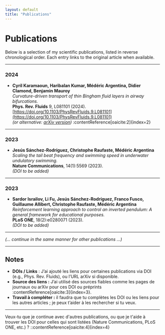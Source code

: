 ```yaml
---
layout: default
title: "Publications"
---
```


# Publications

Below is a selection of my scientific publications, listed in reverse chronological order. Each entry links to the original article when available.

---

### 2024

- **Cyril Karamaoun, Haribalan Kumar, Médéric Argentina, Didier Clamond, Benjamin Mauroy**  
  *Curvature-driven transport of thin Bingham fluid layers in airway bifurcations.*  
  **Phys. Rev. Fluids** 9, L081101 (2024).  
  [https://doi.org/10.1103/PhysRevFluids.9.L081101](https://doi.org/10.1103/PhysRevFluids.9.L081101)  
  *(or alternative: [arXiv version](https://arxiv.org/abs/2112.11084))* :contentReference[oaicite:2]{index=2}

---

### 2023

- **Jesús Sánchez-Rodríguez, Christophe Raufaste, Médéric Argentina**  
  *Scaling the tail beat frequency and swimming speed in underwater undulatory swimming.*  
  **Nature Communications**, 14(1):5569 (2023).  
  *(DOI to be added)*

---

### 2023

- **Sardor Israilov, Li Fu, Jesús Sánchez-Rodríguez, Franco Fusco, Guillaume Allibert, Christophe Raufaste, Médéric Argentina**  
  *Reinforcement learning approach to control an inverted pendulum: A general framework for educational purposes.*  
  **PLoS ONE**, 18(2):e0280071 (2023).  
  *(DOI to be added)*

---

*(… continue in the same manner for other publications …)*

---

##  Notes
- **DOIs / Links** : J’ai ajouté les liens pour certaines publications via DOI (e.g., Phys. Rev. Fluids), ou l’URL arXiv si disponible.  
- **Source des liens :** J’ai utilisé des sources fiables comme les pages de journaux ou arXiv pour ces DOI ou préprints :contentReference[oaicite:3]{index=3}.  
- **Travail à compléter :** il faudra que tu complètes les DOI ou les liens pour les autres articles ; je peux t’aider à les rechercher si tu veux.

---

Veux-tu que je continue avec d'autres publications, ou que je t'aide à trouver les DOI pour celles qui sont listées (Nature Communications, PLoS ONE, etc.) ?
::contentReference[oaicite:4]{index=4}
